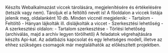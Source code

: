 Készíts Webalkalmazást viccek tárolására, megjelenítésére és értékelésére (tetszik vagy nem). Tároljuk el a feltöltő nevét is!
A főoldalon a viccek listája jelenik meg, oldalanként 10 db.
	Minden viccnél megjelenik: - Tartalom
				   - Feltöltő
				   - Hányan lájkolták ill. dislájkolták a viccet
				   - Szerkesztési lehetőség
					- A szerkesztési oldalon:
						- Tartalom szerkesztése
				   		- Törlési lehetőség (archiválás, majd a archív legyen törölhető)
A feladatok végrehajtására készíts Api-kat.
Az adatbázis kapcsolat és egy lehetséges modell, illetve az ehhez szükséges csomagok már megtalálhatók az előkészített projektben.
